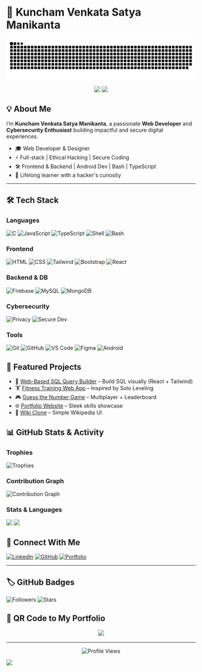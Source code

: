 # 🚀 Kuncham Venkata Satya Manikanta

<picture>
  <source media="(prefers-color-scheme: dark)" srcset="https://raw.githubusercontent.com/platane/snk/output/github-contribution-grid-snake-dark.svg" />
  <source media="(prefers-color-scheme: light)" srcset="https://raw.githubusercontent.com/platane/snk/output/github-contribution-grid-snake.svg" />
  <img alt="github contribution grid snake animation" src="https://raw.githubusercontent.com/platane/snk/output/github-contribution-grid-snake.svg" />
</picture>

<p align="center">
  <img src="https://readme-typing-svg.demolab.com?font=Fira+Code&weight=400&size=19&pause=1000&color=00FFE4&center=true&vCenter=true&multiline=true&repeat=true&width=500&height=40&lines=Web+Developer+%7C+Cybersecurity+Enthusiast+%7C;" />
  <img src="https://readme-typing-svg.demolab.com?font=Fira+Code&weight=400&size=19&pause=1000&color=00FFE4&center=true&vCenter=true&multiline=true&repeat=true&width=500&height=40&lines=Android+Developer+%7C+UI/UX+%7C;" />
</p>



## 💡 About Me
I’m **Kuncham Venkata Satya Manikanta**, a passionate **Web Developer** and **Cybersecurity Enthusiast** building impactful and secure digital experiences.

- 🎓 Web Developer & Designer  
- ⚡ Full-stack | Ethical Hacking | Secure Coding  
- 🛠 Frontend & Backend | Android Dev | Bash | TypeScript  
- 🚀 Lifelong learner with a hacker's curiosity  

---

## 🛠️ Tech Stack

### Languages
![C](https://img.shields.io/badge/C-00599C?style=for-the-badge&logo=c&logoColor=white)
![JavaScript](https://img.shields.io/badge/JavaScript-F7DF1E?style=for-the-badge&logo=javascript&logoColor=black)
![TypeScript](https://img.shields.io/badge/TypeScript-3178C6?style=for-the-badge&logo=typescript&logoColor=white)
![Shell](https://img.shields.io/badge/Shell-89e051?style=for-the-badge&logo=gnu-bash&logoColor=black)
![Bash](https://img.shields.io/badge/Bash-4EAA25?style=for-the-badge&logo=gnu-bash&logoColor=white)

### Frontend
![HTML](https://img.shields.io/badge/HTML-E34F26?style=for-the-badge&logo=html5&logoColor=white)
![CSS](https://img.shields.io/badge/CSS-1572B6?style=for-the-badge&logo=css3&logoColor=white)
![Tailwind](https://img.shields.io/badge/Tailwind-06B6D4?style=for-the-badge&logo=tailwindcss&logoColor=white)
![Bootstrap](https://img.shields.io/badge/Bootstrap-6f42c1?style=for-the-badge&logo=bootstrap&logoColor=white)
![React](https://img.shields.io/badge/React-20232a?style=for-the-badge&logo=react&logoColor=61dafb)

### Backend & DB
![Firebase](https://img.shields.io/badge/Firebase-FFCA28?style=for-the-badge&logo=firebase&logoColor=black)
![MySQL](https://img.shields.io/badge/MySQL-005C84?style=for-the-badge&logo=mysql&logoColor=white)
![MongoDB](https://img.shields.io/badge/MongoDB-4EA94B?style=for-the-badge&logo=mongodb&logoColor=white)

### Cybersecurity
![Privacy](https://img.shields.io/badge/Digital%20Privacy-23272D?style=for-the-badge&logo=protonmail&logoColor=white)
![Secure Dev](https://img.shields.io/badge/Secure%20Development-000000?style=for-the-badge&logo=veracrypt&logoColor=white)

### Tools
![Git](https://img.shields.io/badge/Git-F05032?style=for-the-badge&logo=git&logoColor=white)
![GitHub](https://img.shields.io/badge/GitHub-181717?style=for-the-badge&logo=github&logoColor=white)
![VS Code](https://img.shields.io/badge/VS%20Code-007ACC?style=for-the-badge&logo=visual-studio-code&logoColor=white)
![Figma](https://img.shields.io/badge/Figma-F24E1E?style=for-the-badge&logo=figma&logoColor=white)
![Android](https://img.shields.io/badge/Android-3DDC84?style=for-the-badge&logo=android&logoColor=white)



## 🌟 Featured Projects

- 🚀 [Web-Based SQL Query Builder](#) – Build SQL visually (React + Tailwind)
- 🏋️ [Fitness Training Web App](https://solo-leveling-trainer-level-up-app.vercel.app/) – Inspired by Solo Leveling
- 🎮 [Guess the Number Game](#) – Multiplayer + Leaderboard
- 🌐 [Portfolio Website](https://chatbot-info-by-monkey.vercel.app/) – Sleek skills showcase
- 📖 [Wiki Clone](https://monkey-wikipedia-clone-advanced.vercel.app/) – Simple Wikipedia UI



## 📊 GitHub Stats & Activity

### Trophies
![Trophies](https://github-profile-trophy.vercel.app/?username=monkey9-Cyber-cat-Spidy&theme=monokai)


### Contribution Graph
![Contribution Graph](https://github-readme-activity-graph.vercel.app/graph?username=monkey9-Cyber-cat-Spidy&theme=tokyo-night)

### Stats & Languages
<img src="https://github-readme-stats.vercel.app/api?username=monkey9-Cyber-cat-Spidy&theme=tokyonight&show_icons=true" width="48%" />
<img src="https://github-readme-stats.vercel.app/api/top-langs/?username=monkey9-Cyber-cat-Spidy&layout=compact&langs_count=10&theme=tokyonight" width="48%" />



## 🔗 Connect With Me

[![LinkedIn](https://img.shields.io/badge/LinkedIn-0A66C2?style=for-the-badge&logo=linkedin&logoColor=white)](https://www.linkedin.com/in/kvsmanikanta)
[![GitHub](https://img.shields.io/badge/GitHub-181717?style=for-the-badge&logo=github&logoColor=white)](https://github.com/monkey9-Cyber-cat-Spidy)
[![Portfolio](https://img.shields.io/badge/Portfolio-000?style=for-the-badge&logo=vercel&logoColor=white)](https://chatbot-info-by-monkey.vercel.app/)

---

## 🏷️ GitHub Badges

![Followers](https://img.shields.io/github/followers/monkey9-Cyber-cat-Spidy?label=Follow&style=social)
![Stars](https://img.shields.io/github/stars/monkey9-Cyber-cat-Spidy?style=social)


## 🔗 QR Code to My Portfolio

<p align="center">
  <img src="https://api.qrserver.com/v1/create-qr-code/?size=200x200&data=https://chatbot-info-by-monkey.vercel.app/" />
</p>

---

<p align="center">
  <img src="https://komarev.com/ghpvc/?username=monkey9-Cyber-cat-Spidy&label=Profile%20views&color=0e75b6&style=flat" alt="Profile Views" />
</p>

<a href="https://github.com/DigDes/SoapCore/graphs/contributors">
  <img src="https://contrib.rocks/image?repo=DigDes/SoapCore" />
</a>